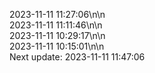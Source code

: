 2023-11-11 11:27:06\n\n  
2023-11-11 11:11:46\n\n  
2023-11-11 10:29:17\n\n  
2023-11-11 10:15:01\n\n  
Next update: 2023-11-11 11:47:06
